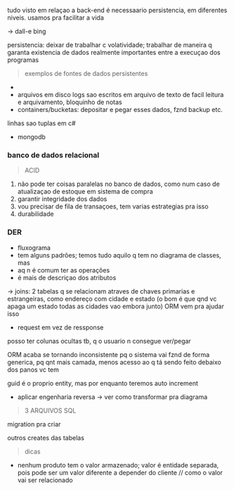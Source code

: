 tudo visto em relaçao a back-end é necessaario persistencia, em diferentes niveis. 
usamos pra facilitar a vida

-> dall-e
bing

persistencia: deixar de trabalhar c volatividade; trabalhar de maneira q garanta existencia de dados realmente importantes entre a execuçao dos programas

> exemplos de fontes de dados persistentes

- 
- arquivos em disco
logs sao escritos em arquivo de texto de facil leitura e arquivamento, bloquinho de notas
- containers/bucketas: depositar e pegar esses dados, fznd backup etc.


linhas sao tuplas em c#

- mongodb


### banco de dados relacional

> ACID

1. não pode ter coisas paralelas no banco de dados, como num caso de atualizaçao de estoque em sistema de compra
2. garantir integridade dos dados
3. vou precisar de fila de transaçoes, tem varias estrategias pra isso
4. durabilidade

### DER

- fluxograma
- tem alguns padrões; temos tudo aquilo q tem no diagrama de classes, mas 
- aq n é comum ter as operações
- é mais de descriçao dos atributos

-> joins: 2 tabelas q se relacionam atraves de chaves primarias e estrangeiras, como endereço com cidade e estado (o bom é que qnd vc apaga um estado todas as cidades vao embora junto)
ORM vem pra ajudar isso

- request em vez de ressponse



posso ter colunas ocultas tb, q o usuario n consegue ver/pegar

ORM acaba se tornando inconsistente pq o sistema vai fznd de forma generica, pq qnt mais camada, menos acesso ao q tá sendo feito debaixo dos panos vc tem

guid é o proprio entity, mas por enquanto teremos auto increment

- aplicar engenharia reversa
-> ver como transformar pra diagrama

> 3 ARQUIVOS SQL

migration pra criar

outros creates das tabelas

> dicas

- nenhum produto tem o valor armazenado; valor é entidade separada, pois pode ser um valor diferente a depender do cliente
// como o valor vai ser relacionado